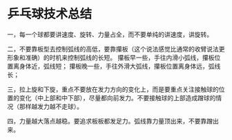 # 乒乓球技术总结



一，每一个球都要讲速度、旋转、力量占全，而不要单纯的讲速度，讲旋转。

二，不要靠板型去控制弧线的高低，要靠攥板（这个说法感觉比通常的收臂说法更形象和准确）的时机来控制弧线的长短。
攥板早一些，手往内滑小弧线，攥板位置离身体近，弧线短；
攥板晚一些，手往外滑大弧线，攥板位置离身体远，弧线长；

三，拉上旋和下旋，重点不要放在发力方向的变化上，而是要重点关注接触球的位置的变化（中上部和中下部），尽量都向前发力。不要接触球的上部造成蹭球的情况（那样越发力越不走球）。


四，力量越大落点越稳。要追求板板都发足力。弧线靠力量顶出来，不要靠蹭出来。
